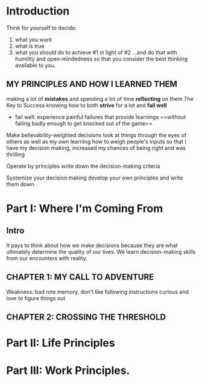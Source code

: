 # Introduction
Think for yourself to decide:
1. what you want
2. what is true
3. what you should do to achieve #1 in light of #2
...and do that with humility and open-mindedness so that you consider the best thinking available to you.

## MY PRINCIPLES AND HOW I LEARNED THEM
making a lot of **mistakes** and spending a lot of time **reflecting** on them
The Key to Success
knowing how to both **strive** for a lot and **fail well**
- fail well: experience painful failures that provide learnings ==without failing badly enough to get knocked out of the game==

Make believability-weighted decisions
look at things through the eyes of others as well as my own
learning how to weigh people's inputs so that I have my decision making, increased my chances of being right and was thrilling

Operate by principles
write down the decision-making criteria

Systemize your decision making
develop your own principles and write them down


# Part I: Where I'm Coming From
## Intro
It pays to think about how we make decisions because they are what ultimately determine the quality of our lives.
We learn decision-making skills from our encounters with reality.
## CHAPTER 1: MY CALL TO ADVENTURE
Weakness: bad rote memory, don't like following instructions
curious and love to figure things out
## CHAPTER 2: CROSSING THE THRESHOLD


# Part II: Life Principles
# Part III: Work Principles.
